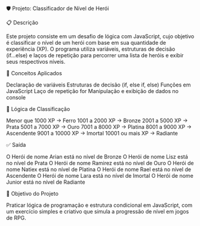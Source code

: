 🛡️ Projeto: Classificador de Nível de Herói

📋 Descrição

Este projeto consiste em um desafio de lógica com JavaScript, cujo objetivo é classificar o nível de um herói com base em sua quantidade de experiência (XP).
O programa utiliza variáveis, estruturas de decisão (if...else) e laços de repetição para percorrer uma lista de heróis e exibir seus respectivos níveis.

🧠 Conceitos Aplicados

Declaração de variáveis
Estruturas de decisão (if, else if, else)
Funções em JavaScript
Laço de repetição for
Manipulação e exibição de dados no console

🧪 Lógica de Classificação

Menor que 1000 XP → Ferro
1001 a 2000 XP → Bronze
2001 a 5000 XP → Prata
5001 a 7000 XP → Ouro
7001 a 8000 XP → Platina
8001 a 9000 XP → Ascendente
9001 a 10000 XP → Imortal
10001 ou mais XP → Radiante

✅ Saída

O Herói de nome Arian está no nível de Bronze
O Herói de nome Lisz está no nível de Prata
O Herói de nome Ramirez está no nível de Ouro
O Herói de nome Natiex está no nível de Platina
O Herói de nome Rael está no nível de Ascendente
O Herói de nome Lara está no nível de Imortal
O Herói de nome Junior está no nível de Radiante

🚀 Objetivo do Projeto

Praticar lógica de programação e estrutura condicional em JavaScript, com um exercício simples e criativo que simula a progressão de nível em jogos de RPG.
